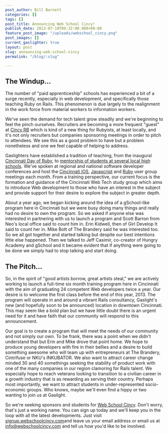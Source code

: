 ```yaml
---
post_author: Bill Barnett
categories: []
tags: []
post_title: Announcing Web School Cincy!
publish_date: 2013-07-10T09:32:00.000+00:00
feature_post_image: "/uploads/webschool_cincy.png"
post_images: []
current_gaslighter: true
layout: post
slug: announcing-web-school-cincy
permalink: "/blog/:slug"

---
```

## The Windup...

The number of "paid apprenticeship" schools has experienced a bit of a surge
recently, especially in web development, and specifically those
teaching Ruby on Rails. This phenomenon is due largely to the realignment in
the work force from material workers to information workers.

We've seen the demand for tech talent grow steadily and we're beginning to
feel the pinch ourselves. Recruiters are becoming a more frequent "guest" at
[Cincy RB](http://cincyrb.com/) which is kind of a new thing for Rubyists, at least locally, and it's
not only recruiters but companies sponsoring meetings in order to pitch to
attendees. We see this as a good problem to have but a problem nonetheless and
one we feel capable of helping to address.

Gaslighters have established a tradition of teaching, from the inaugural
[Cincinnati Day of Ruby](http://gaslight.co/2012/cincydayofruby.html), to
[mentorship of students at several local high
schools](http://gaslight.co/blog?tagged=teaching). We've spoken at regional and national software developer conferences
and host the [Cincinnati iOS](http://www.meetup.com/CincyCocoaDev/), [Javascript](http://cincijs.com) and [Ruby](http://cincyrb.com) user group meetings each
month. From a training perspective, our current focus is the formation and
guidance of the Cincinnati Web Tech study group which aims to introduce Web
development to those who have an interest in the subject and provide support
for their desire to explore the subject in greater depth.

About a year ago, we began kicking around the idea of a gSchool-like program
here in Cincinnati but we were busy doing many things and really had no desire
to own the program. So we asked if anyone else was interested in partnering
with us to launch a program and Scott Barron from Neo's local office said to
count him in. Erin Kidwell, then of Girl Develop It said to count her in. Mike
Bott of The Brandery said he was interested too. So we all got together and
started talking but despite our best intentions little else happened. Then we
talked to Jeff Casimir, co-creator of Hungry Academy and gSchool and it became
evident that if anything were going to be done we simply had to stop talking
and start doing.

## The Pitch...

So, in the spirit of "good artists borrow, great artists steal," we are
actively working to launch a full-time six month training program here in
Cincinnati with the aim of graduating 24 competent Web developers twice a
year. Our desire is to welcome the first class before the end of this year,
2013. The program will operate in and around a vibrant Rails consultancy,
Gaslight's new (and hopefully soon to be announced) location in downtown
Cincinnati. This may seem like a bold plan but we have little doubt there is an
urgent need for it and have faith that our community will respond to this
announcement.

Our goal is to create a program that will meet the needs of our community and
not simply our own. To be frank, there was a point when we didn't understand
that but Erin and Mike drove that point home. We hope to produce young
developers with fire in their bellies and a desire to build something awesome
who will team up with entrepreneurs at The Brandery, Cintrifuse or NKU's
INKUBATOR. We also want to attract career change minded 30 and 40 somethings
seeking the stability of product work with one of the many companies in our
region clamoring for Rails talent. We especially hope to reach veterans
looking to transition to a civilian career in a growth industry that is as
rewarding as serving their country. Perhaps most importantly, we want to
attract students in under-represented socio-economic groups. Who knows, maybe
we'll even find a hippy or two wanting to join us at Gaslight.

So we're seeking sponsors and students for [Web School Cincy](http://signup.webschoolcincy.com/).
Don't worry, that's just a working name. You can sign up today and we'll keep
you in the loop with all the latest developments. Just visit
[signup.webschoolcincy.com](http://signup.webschoolcincy.com/)and leave us
your email address or email us at [info@webschoolcincy.com](mailto:info@webschoolcincy.com)
and tell us how you'd like to be involved.
